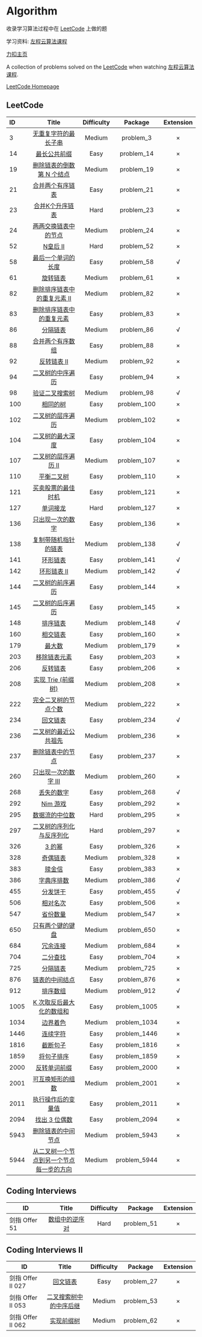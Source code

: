 # Algorithm

收录学习算法过程中在 [LeetCode](https://leetcode-cn.com/) 上做的题

学习资料: [左程云算法课程](https://www.bilibili.com/video/BV13g41157hK?spm_id_from=333.999.0.0)

[力扣主页](https://leetcode-cn.com/u/neohv/)

A collection of problems solved on the [LeetCode](https://leetcode-cn.com/) when watching [左程云算法课程](https://www.bilibili.com/video/BV13g41157hK?spm_id_from=333.999.0.0).

[LeetCode Homepage](https://leetcode-cn.com/u/neohv/)

## LeetCode

| ID   |                            Title                             | Difficulty |   Package    | Extension |
| :--- | :----------------------------------------------------------: | :--------: | :----------: | :-------: |
| 3    | [无重复字符的最长子串](https://leetcode-cn.com/problems/longest-substring-without-repeating-characters/) |   Medium   |  problem_3   |     ×     |
| 14   | [最长公共前缀](https://leetcode-cn.com/problems/longest-common-prefix/) |    Easy    |  problem_14  |     ×     |
| 19   | [删除链表的倒数第 N 个结点](https://leetcode-cn.com/problems/remove-nth-node-from-end-of-list/) |   Medium   |  problem_19  |     ×     |
| 21   | [合并两个有序链表](https://leetcode-cn.com/problems/merge-two-sorted-lists/) |    Easy    |  problem_21  |     ×     |
| 23   | [合并K个升序链表](https://leetcode-cn.com/problems/merge-k-sorted-lists/) |    Hard    |  problem_23  |     ×     |
| 24   | [两两交换链表中的节点](https://leetcode-cn.com/problems/swap-nodes-in-pairs/) |   Medium   |  problem_24  |     ×     |
| 52   |  [N皇后 II](https://leetcode-cn.com/problems/n-queens-ii/)   |    Hard    |  problem_52  |     ×     |
| 58   | [最后一个单词的长度](https://leetcode-cn.com/problems/length-of-last-word) |    Easy    |  problem_58  |     √     |
| 61   |   [旋转链表](https://leetcode-cn.com/problems/rotate-list)   |   Medium   |  problem_61  |     ×     |
| 82   | [删除排序链表中的重复元素 II](https://leetcode-cn.com/problems/remove-duplicates-from-sorted-list-ii) |   Medium   |  problem_82  |     ×     |
| 83   | [删除排序链表中的重复元素](https://leetcode-cn.com/problems/remove-duplicates-from-sorted-list) |    Easy    |  problem_83  |     ×     |
| 86   | [分隔链表](https://leetcode-cn.com/problems/partition-list)  |   Medium   |  problem_86  |     √     |
| 88   | [合并两个有序数组](https://leetcode-cn.com/problems/merge-sorted-array) |    Easy    |  problem_88  |     ×     |
| 92   | [反转链表 II](https://leetcode-cn.com/problems/reverse-linked-list-ii) |   Medium   |  problem_92  |     ×     |
| 94   | [二叉树的中序遍历](https://leetcode-cn.com/problems/binary-tree-inorder-traversal) |    Easy    |  problem_94  |     ×     |
| 98   | [验证二叉搜索树](https://leetcode-cn.com/problems/validate-binary-search-tree) |   Medium   |  problem_98  |     √     |
| 100  |     [相同的树](https://leetcode.com/problems/same-tree/)     |    Easy    | problem_100  |     ×     |
| 102  | [二叉树的层序遍历](https://leetcode-cn.com/problems/binary-tree-level-order-traversal) |   Medium   | problem_102  |     ×     |
| 104  | [二叉树的最大深度](https://leetcode-cn.com/problems/maximum-depth-of-binary-tree) |    Easy    | problem_104  |     ×     |
| 107  | [二叉树的层序遍历 II](https://leetcode-cn.com/problems/binary-tree-level-order-traversal-ii) |   Medium   | problem_107  |     ×     |
| 110  | [平衡二叉树](https://leetcode-cn.com/problems/balanced-binary-tree) |    Easy    | problem_110  |     ×     |
| 121  | [买卖股票的最佳时机](https://leetcode-cn.com/problems/best-time-to-buy-and-sell-stock) |    Easy    | problem_121  |     ×     |
| 127  |   [单词接龙](https://leetcode-cn.com/problems/word-ladder)   |    Hard    | problem_127  |     ×     |
| 136  | [只出现一次的数字](https://leetcode-cn.com/problems/single-number) |    Easy    | problem_136  |     ×     |
| 138  | [复制带随机指针的链表](https://leetcode-cn.com/problems/copy-list-with-random-pointer) |   Medium   | problem_138  |     √     |
| 141  | [环形链表](https://leetcode-cn.com/problems/linked-list-cycle) |    Easy    | problem_141  |     √     |
| 142  | [环形链表 II](https://leetcode-cn.com/problems/linked-list-cycle-ii) |   Medium   | problem_142  |     √     |
| 144  | [二叉树的前序遍历](https://leetcode-cn.com/problems/binary-tree-preorder-traversal) |    Easy    | problem_144  |     ×     |
| 145  | [二叉树的后序遍历](https://leetcode-cn.com/problems/binary-tree-postorder-traversal) |    Easy    | problem_145  |     ×     |
| 148  |    [排序链表](https://leetcode-cn.com/problems/sort-list)    |   Medium   | problem_148  |     √     |
| 160  | [相交链表](https://leetcode-cn.com/problems/intersection-of-two-linked-lists) |    Easy    | problem_160  |     ×     |
| 179  |  [最大数](https://leetcode-cn.com/problems/largest-number/)  |   Medium   | problem_179  |     ×     |
| 203  | [移除链表元素](https://leetcode-cn.com/problems/remove-linked-list-elements) |    Easy    | problem_203  |     ×     |
| 206  | [反转链表](https://leetcode-cn.com/problems/reverse-linked-list) |    Easy    | problem_206  |     ×     |
| 208  | [实现 Trie (前缀树)](https://leetcode-cn.com/problems/implement-trie-prefix-tree) |   Medium   | problem_208  |     ×     |
| 222  | [完全二叉树的节点个数](https://leetcode-cn.com/problems/count-complete-tree-nodes) |   Medium   | problem_222  |     ×     |
| 234  | [回文链表](https://leetcode-cn.com/problems/palindrome-linked-list) |    Easy    | problem_234  |     √     |
| 236  | [二叉树的最近公共祖先](https://leetcode-cn.com/problems/lowest-common-ancestor-of-a-binary-tree) |   Medium   | problem_236  |     ×     |
| 237  | [删除链表中的节点](https://leetcode-cn.com/problems/delete-node-in-a-linked-list) |    Easy    | problem_237  |     ×     |
| 260  | [只出现一次的数字 III](https://leetcode-cn.com/problems/single-number-iii) |   Medium   | problem_260  |     ×     |
| 268  | [丢失的数字](https://leetcode-cn.com/problems/missing-number) |    Easy    | problem_268  |     √     |
| 292  |    [Nim 游戏](https://leetcode-cn.com/problems/nim-game)     |    Easy    | problem_292  |     ×     |
| 295  | [数据流的中位数](https://leetcode-cn.com/problems/find-median-from-data-stream) |    Hard    | problem_295  |     ×     |
| 297  | [二叉树的序列化与反序列化](https://leetcode-cn.com/problems/serialize-and-deserialize-binary-tree) |    Hard    | problem_297  |     ×     |
| 326  |  [3 的幂](https://leetcode-cn.com/problems/power-of-three)   |    Easy    | problem_326  |     ×     |
| 328  | [奇偶链表](https://leetcode-cn.com/problems/odd-even-linked-list) |   Medium   | problem_328  |     ×     |
| 383  |    [赎金信](https://leetcode-cn.com/problems/ransom-note)    |    Easy    | problem_383  |     ×     |
| 386  | [字典序排数](https://leetcode-cn.com/problems/lexicographical-numbers/) |   Medium   | problem_386  |     √     |
| 455  | [分发饼干](https://leetcode-cn.com/problems/assign-cookies/) |    Easy    | problem_455  |     √     |
| 506  | [相对名次](https://leetcode-cn.com/problems/relative-ranks)  |    Easy    | problem_506  |     ×     |
| 547  | [省份数量](https://leetcode-cn.com/problems/number-of-provinces) |   Medium   | problem_547  |     ×     |
| 650  | [只有两个键的键盘](https://leetcode-cn.com/problems/2-keys-keyboard) |   Medium   | problem_650  |     ×     |
| 684  | [冗余连接](https://leetcode-cn.com/problems/redundant-connection) |   Medium   | problem_684  |     ×     |
| 704  |  [二分查找](https://leetcode-cn.com/problems/binary-search)  |    Easy    | problem_704  |     ×     |
| 725  | [分隔链表](https://leetcode-cn.com/problems/split-linked-list-in-parts) |   Medium   | problem_725  |     ×     |
| 876  | [链表的中间结点](https://leetcode-cn.com/problems/middle-of-the-linked-list) |    Easy    | problem_876  |     ×     |
| 912  |  [排序数组](https://leetcode-cn.com/problems/sort-an-array)  |   Medium   | problem_912  |     √     |
| 1005 | [K 次取反后最大化的数组和](https://leetcode-cn.com/problems/maximize-sum-of-array-after-k-negations) |    Easy    | problem_1005 |     ×     |
| 1034 | [边界着色](https://leetcode-cn.com/problems/coloring-a-border) |   Medium   | problem_1034 |     ×     |
| 1446 | [连续字符](https://leetcode-cn.com/problems/consecutive-characters/) |    Easy    | problem_1446 |     ×     |
| 1816 | [截断句子](https://leetcode-cn.com/problems/truncate-sentence) |    Easy    | problem_1816 |     ×     |
| 1859 | [将句子排序](https://leetcode-cn.com/problems/sorting-the-sentence/) |    Easy    | problem_1859 |     ×     |
| 2000 | [反转单词前缀](https://leetcode-cn.com/problems/reverse-prefix-of-word) |    Easy    | problem_2000 |     ×     |
| 2001 | [可互换矩形的组数](https://leetcode-cn.com/problems/number-of-pairs-of-interchangeable-rectangles) |   Medium   | problem_2001 |     ×     |
| 2011 | [执行操作后的变量值](https://leetcode-cn.com/problems/final-value-of-variable-after-performing-operations) |    Easy    | problem_2011 |     ×     |
| 2094 | [找出 3 位偶数](https://leetcode-cn.com/problems/finding-3-digit-even-numbers) |    Easy    | problem_2094 |     ×     |
| 5943 | [删除链表的中间节点](https://leetcode-cn.com/problems/delete-the-middle-node-of-a-linked-list/) |   Medium   | problem_5943 |     ×     |
| 5944 | [从二叉树一个节点到另一个节点每一步的方向](https://leetcode-cn.com/problems/step-by-step-directions-from-a-binary-tree-node-to-another/) |   Medium   | problem_5944 |     ×     |

## Coding Interviews

| ID            |                            Title                             | Difficulty |  Package   | Extension |
| ------------- | :----------------------------------------------------------: | :--------: | :--------: | :-------: |
| 剑指 Offer 51 | [数组中的逆序对](https://leetcode-cn.com/problems/shu-zu-zhong-de-ni-xu-dui-lcof/) |    Hard    | problem_51 |     ×     |

## Coding Interviews  II

| ID                |                            Title                             | Difficulty |  Package   | Extension |
| ----------------- | :----------------------------------------------------------: | :--------: | :--------: | :-------: |
| 剑指 Offer II 027 |     [回文链表](https://leetcode-cn.com/problems/aMhZSa/)     |    Easy    | problem_27 |     ×     |
| 剑指 Offer II 053 | [二叉搜索树中的中序后继](https://leetcode-cn.com/problems/P5rCT8/) |   Medium   | problem_53 |     ×     |
| 剑指 Offer II 062 |    [实现前缀树](https://leetcode-cn.com/problems/QC3q1f/)    |   Medium   | problem_62 |     ×     |
